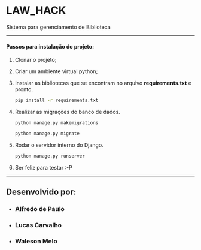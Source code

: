 # LAW_HACK

Sistema para gerenciamento de Biblioteca

---

#### Passos para instalação do projeto:

1. Clonar o projeto;

2. Criar um ambiente virtual python;

3. Instalar as bibliotecas que se encontram no arquivo **requirements.txt** e pronto.

   ```bash
   pip install -r requirements.txt 
   ```

4. Realizar as migrações do banco de dados.
   
   ```bash
   python manage.py makemigrations
   ```
      ```bash
   python manage.py migrate 
   ```
 
5. Rodar o servidor interno do Django.
   ```bash
   python manage.py runserver 
   ```

6. Ser feliz para testar :-P

---

## Desenvolvido por:
- ### Alfredo de Paulo
- ### Lucas Carvalho
- ### Waleson Melo